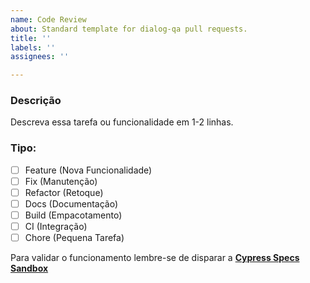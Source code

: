 ```yaml
---
name: Code Review
about: Standard template for dialog-qa pull requests.
title: ''
labels: ''
assignees: ''

---
```


### Descrição
Descreva essa tarefa ou funcionalidade em 1-2 linhas.

### Tipo:
- [ ] Feature (Nova Funcionalidade)
- [ ] Fix (Manutenção)
- [ ] Refactor (Retoque)
- [ ] Docs (Documentação)
- [ ] Build (Empacotamento)
- [ ] CI (Integração)
- [ ] Chore (Pequena Tarefa)

Para validar o funcionamento lembre-se de disparar a [**Cypress Specs Sandbox**](https://github.com/criticalmassbr/dialog-qa/actions/workflows/sandbox.yml)
